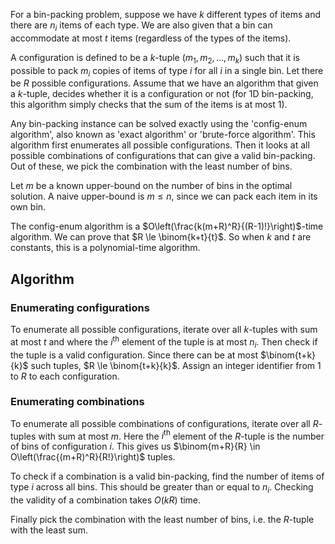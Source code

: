 For a bin-packing problem, suppose we have $k$ different types of items
and there are $n_i$ items of each type.
We are also given that a bin can accommodate at most $t$ items (regardless of the types of the items).

A configuration is defined to be a $k$-tuple $(m_1, m_2, \ldots, m_k)$
such that it is possible to pack $m_i$ copies of items of type $i$ for all $i$ in a single bin.
Let there be $R$ possible configurations.
Assume that we have an algorithm that given a $k$-tuple,
decides whether it is a configuration or not
(for 1D bin-packing, this algorithm simply checks that the sum of the items is at most 1).

Any bin-packing instance can be solved exactly using the 'config-enum algorithm',
also known as 'exact algorithm' or 'brute-force algorithm'.
This algorithm first enumerates all possible configurations.
Then it looks at all possible combinations of configurations that can give a valid bin-packing.
Out of these, we pick the combination with the least number of bins.

Let $m$ be a known upper-bound on the number of bins in the optimal solution.
A naive upper-bound is $m \le n$, since we can pack each item in its own bin.

The config-enum algorithm is a $O\left(\frac{k(m+R)^R}{(R-1)!}\right)$-time algorithm.
We can prove that $R \le \binom{k+t}{t}$.
So when $k$ and $t$ are constants, this is a polynomial-time algorithm.

## Algorithm

### Enumerating configurations

To enumerate all possible configurations, iterate over all $k$-tuples with sum at most $t$
and where the $i^{\textrm{th}}$ element of the tuple is at most $n_i$.
Then check if the tuple is a valid configuration.
Since there can be at most $\binom{t+k}{k}$ such tuples, $R \le \binom{t+k}{k}$.
Assign an integer identifier from 1 to $R$ to each configuration.

### Enumerating combinations

To enumerate all possible combinations of configurations,
iterate over all $R$-tuples with sum at most $m$.
Here the $i^{\textrm{th}}$ element of the $R$-tuple is the number of bins of configuration $i$.
This gives us $\binom{m+R}{R} \in O\left(\frac{(m+R)^R}{R!}\right)$ tuples.

To check if a combination is a valid bin-packing,
find the number of items of type $i$ across all bins.
This should be greater than or equal to $n_i$.
Checking the validity of a combination takes $O(kR)$ time.

Finally pick the combination with the least number of bins, i.e. the $R$-tuple with the least sum.
